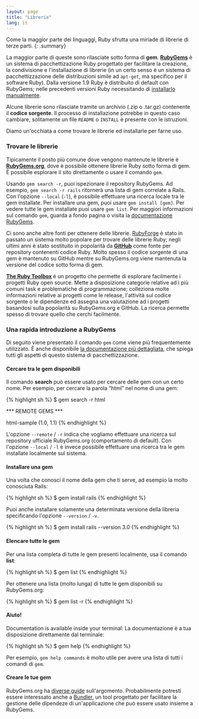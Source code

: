 ```yaml
---
layout: page
title: "Librerie"
lang: it
---
```


Come la maggior parte dei linguaggi, Ruby sfrutta una miriade di librerie
di terze parti.
{: .summary}

La maggior parte di queste sono rilasciate sotto forma di **gem**.
[**RubyGems**][1] è un sistema di pacchettizazione Ruby progettato per
facilitare la creazione, la condivisione e l'installazione di librerie
(in un certo senso è un sistema di pacchettizzazione delle distribuzioni
simile ad `apt-get`, ma specifico per il software Ruby).
Dalla versione 1.9 Ruby è distribuito di default con RubyGems; nelle
precedenti versioni Ruby necessitando di [installarlo manualmente][2].

Alcune librerie sono rilasciate tramite un archivio (.zip o .tar.gz)
contenente il **codice sorgente**. Il processo di installazione
potrebbe in questo caso cambiare, solitamente un file `README` o
`INSTALL` è presente con le istruzioni.

Diamo un'occhiata a come trovare le librerie ed installarle per farne
uso.

### Trovare le librerie

Tipicamente il posto più comune dove vengono mantenute le librerie è
[**RubyGems.org**][3], dove è possibile ottenere librerie Ruby sotto
forma di gem. È possibile esplorare il sito direttamente o usare il
comando `gem`.


Usando `gem search -r`, puoi ispezionare il repository RubyGems.
Ad esempio, `gem search -r rails` ritornerà una lista di gem correlate
a Rails. Con l'opzione `--local` (`-l`), è possibile effettuare una
ricerca locale tra le gem installate. Per installare una gem, puoi
usare `gem install [gem]`. Per vedere tutte le gem installate puoi
usare `gem list`. Per maggiori informazioni sul comando `gem`, guarda
a fondo pagina o visita la [documentazione RubyGems][1].

Ci sono anche altre fonti per ottenere delle librerie. [RubyForge][4]
è stato in passato un sistema molto popolare per trovare delle librerie
Ruby; negli ultimi anni è stato sostituito in popolarità da
[**GitHub**][5] come fonte per repository contenenti codice Ruby. Molto
spesso il codice sorgente di una gem è mantenuto su GitHub mentre su
RubyGems.org viene mantenuta la versione del codice sotto forma di gem.

[**The Ruby Toolbox**][6] è un progetto che permette di esplorare facilmente
i progetti Ruby open source. Mette a disposizione categorie relative ad
i più comuni task e problematiche di programmazione; colleziona molte
informazioni relative ai progetti come le release, l'attività sul codice
sorgente o le dipendenze ed assegna una valutazione ad i progetti
basandosi sulla popolarità su RubyGems.org e GitHub.
La ricerca permette spesso di trovare quello che cerchi facilmente.

### Una rapida introduzione a RubyGems

Di seguito viene presentato il comando `gem` come viene più frequentemente
utilizzato. È anche disponibile [la documentazione più dettagliata][7],
che spiega tutti gli aspetti di questo sistema di pacchettizzazione.

#### Cercare tra le gem disponibili

Il comando **search** può essere usato per cercare delle gem con un
certo nome. Per esempio, per cercare la parola “html” nel nome di una gem:

{% highlight sh %}
$ gem search -r html

*** REMOTE GEMS ***

html-sample (1.0, 1.1)
{% endhighlight %}

L'opzione `--remote` / `-r` indica che vogliamo effettuare una
ricerca sul repository ufficiale RubyGems.org (comportamento
di default).
Con l'opzione `--local` / `-l` è invece possibile effettuare
una ricerca tra le gem installate localmente sul sistema.

#### Installare una gem

Una volta che conosci il nome della gem che ti serve, ad esempio
la molto conosciuta Rails:

{% highlight sh %}
$ gem install rails
{% endhighlight %}

Puoi anche installare solamente una determinata versione della libreria
specificando l'opzione `--version` / `-v`.

{% highlight sh %}
$ gem install rails --version 3.0
{% endhighlight %}

#### Elencare tutte le gem

Per una lista completa di tutte le gem presenti localmente, usa il
comando **list**\:

{% highlight sh %}
$ gem list
{% endhighlight %}

Per ottenere una lista (molto lunga) di tutte le gem disponibili
su RubyGems.org:

{% highlight sh %}
$ gem list -r
{% endhighlight %}


#### Aiuto!

Documentation is available inside your terminal:
La documentazione è a tua disposizione direttamente dal terminale:

{% highlight sh %}
$ gem help
{% endhighlight %}

Per esempio, `gem help commands` è molto utile per avere una lista
di tutti i comandi di `gem`.

#### Creare le tue gem

RubyGems.org ha [diverse guide][8] sull'argomento. Probabilmente potresti
essere interessato anche a [Bundler][9], un tool progettato per facilitare
la gestione delle dipendeze di un'applicazione che può essere usato insieme
a RubyGems.



[1]: http://docs.rubygems.org
[2]: http://rubygems.org/pages/download
[3]: http://rubygems.org
[4]: http://rubyforge.org/
[5]: http://github.com
[6]: https://www.ruby-toolbox.com/
[7]: http://docs.rubygems.org/
[8]: http://guides.rubygems.org
[9]: http://gembundler.com
